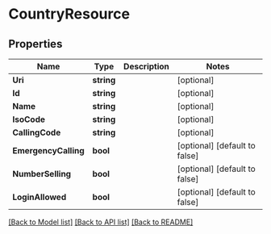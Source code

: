 # CountryResource

## Properties
Name | Type | Description | Notes
------------ | ------------- | ------------- | -------------
**Uri** | **string** |  | [optional] 
**Id** | **string** |  | [optional] 
**Name** | **string** |  | [optional] 
**IsoCode** | **string** |  | [optional] 
**CallingCode** | **string** |  | [optional] 
**EmergencyCalling** | **bool** |  | [optional] [default to false]
**NumberSelling** | **bool** |  | [optional] [default to false]
**LoginAllowed** | **bool** |  | [optional] [default to false]

[[Back to Model list]](../README.md#documentation-for-models) [[Back to API list]](../README.md#documentation-for-api-endpoints) [[Back to README]](../README.md)


